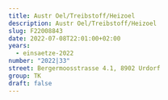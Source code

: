 ```yaml
---
title: Austr Oel/Treibstoff/Heizoel
description: Austr Oel/Treibstoff/Heizoel
slug: F22008843
date: 2022-07-08T22:01:00+02:00
years:
  - einsaetze-2022
number: "2022|33"
street: Bergermoosstrasse 4.1, 8902 Urdorf
group: TK
draft: false
---
```

